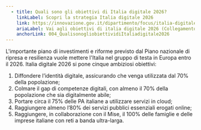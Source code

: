 ```yaml
---
  - title: Quali sono gli obiettivi di Italia digitale 2026?
    linkLabel: Scopri la strategia Italia digitale 2026
    link: https://innovazione.gov.it/dipartimento/focus/italia-digitale-2026/#gli-obiettivi-italia-digitale-2026
    ariaLabel: Vai agli obiettivi di italia digitale 2026 (Collegamento esterno - Apre su nuova scheda)
    anchorLink: 004_QualisonogliobiettividiItaliadigitale2026
---
```


L'importante piano di investimenti e riforme previsto dal Piano nazionale di ripresa e resilienza vuole mettere l'Italia nel gruppo di testa in Europa entro il 2026. Italia digitale 2026 si pone cinque ambiziosi obiettivi: <ol><li>Diffondere l’identità digitale, assicurando che venga utilizzata dal 70% della popolazione;</li><li>Colmare il gap di competenze digitali, con almeno il 70% della popolazione che sia digitalmente abile;</li><li>Portare circa il 75% delle PA italiane a utilizzare servizi in cloud;</li><li>Raggiungere almeno l’80% dei servizi pubblici essenziali erogati online;</li><li>Raggiungere, in collaborazione con il Mise, il 100% delle famiglie e delle imprese italiane con reti a banda ultra-larga.</li></ol>